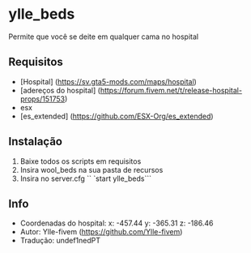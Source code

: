 # ylle_beds
Permite que você se deite em qualquer cama no hospital

## Requisitos
- [Hospital] (https://sv.gta5-mods.com/maps/hospital)
- [adereços do hospital] (https://forum.fivem.net/t/release-hospital-props/151753)
- esx
- [es_extended] (https://github.com/ESX-Org/es_extended)

## Instalação
1. Baixe todos os scripts em requisitos
2. Insira wool_beds na sua pasta de recursos
3. Insira no server.cfg `` `start ylle_beds```

## Info
- Coordenadas do hospital: x: -457.44 y: -365.31 z: -186.46
- Autor: Ylle-fivem (https://github.com/Ylle-fivem)
- Tradução: undef1nedPT

